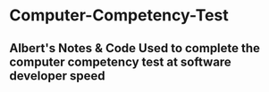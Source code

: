 # Computer-Competency-Test

## Albert's Notes & Code Used to complete the computer competency test at software developer speed
